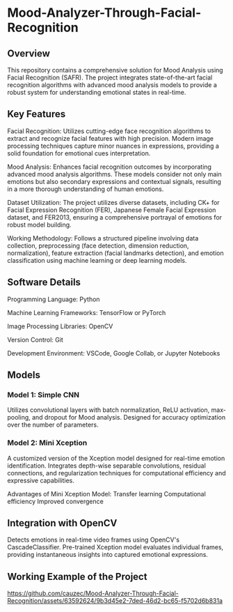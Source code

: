 # Mood-Analyzer-Through-Facial-Recognition

## Overview

This repository contains a comprehensive solution for Mood Analysis using Facial Recognition (SAFR). The project integrates state-of-the-art facial recognition algorithms with advanced mood analysis models to provide a robust system for understanding emotional states in real-time.

## Key Features

Facial Recognition: Utilizes cutting-edge face recognition algorithms to extract and recognize facial features with high precision. Modern image processing techniques capture minor nuances in expressions, providing a solid foundation for emotional cues interpretation.

Mood Analysis: Enhances facial recognition outcomes by incorporating advanced mood analysis algorithms. These models consider not only main emotions but also secondary expressions and contextual signals, resulting in a more thorough understanding of human emotions.

Dataset Utilization: The project utilizes diverse datasets, including CK+ for Facial Expression Recognition (FER), Japanese Female Facial Expression dataset, and FER2013, ensuring a comprehensive portrayal of emotions for robust model building.

Working Methodology: Follows a structured pipeline involving data collection, preprocessing (face detection, dimension reduction, normalization), feature extraction (facial landmarks detection), and emotion classification using machine learning or deep learning models.

## Software Details

Programming Language: Python

Machine Learning Frameworks: TensorFlow or PyTorch

Image Processing Libraries: OpenCV

Version Control: Git

Development Environment: VSCode, Google Collab, or Jupyter Notebooks

## Models

### Model 1: Simple CNN
Utilizes convolutional layers with batch normalization, ReLU activation, max-pooling, and dropout for Mood analysis.
Designed for accuracy optimization over the number of parameters.

### Model 2: Mini Xception
A customized version of the Xception model designed for real-time emotion identification.
Integrates depth-wise separable convolutions, residual connections, and regularization techniques for computational efficiency and expressive capabilities.

Advantages of Mini Xception Model:
Transfer learning
Computational efficiency
Improved convergence

## Integration with OpenCV

Detects emotions in real-time video frames using OpenCV's CascadeClassifier.
Pre-trained Xception model evaluates individual frames, providing instantaneous insights into captured emotional expressions.

## Working Example of the Project

https://github.com/cauzec/Mood-Analyzer-Through-Facial-Recognition/assets/63592624/9b3d45e2-7ded-46d2-bc65-f5702d6b831a

